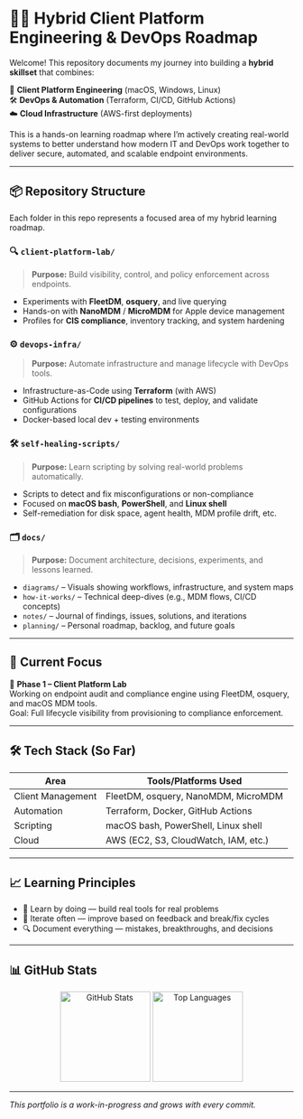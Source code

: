 # 👨‍💻 Hybrid Client Platform Engineering & DevOps Roadmap

Welcome! This repository documents my journey into building a **hybrid skillset** that combines:

🎯 **Client Platform Engineering** (macOS, Windows, Linux)  
🛠️ **DevOps & Automation** (Terraform, CI/CD, GitHub Actions)  
☁️ **Cloud Infrastructure** (AWS-first deployments)

This is a hands-on learning roadmap where I’m actively creating real-world systems to better understand how modern IT and DevOps work together to deliver secure, automated, and scalable endpoint environments.

---

## 📦 Repository Structure

Each folder in this repo represents a focused area of my hybrid learning roadmap.

### 🔍 `client-platform-lab/`

> **Purpose:** Build visibility, control, and policy enforcement across endpoints.

- Experiments with **FleetDM**, **osquery**, and live querying
- Hands-on with **NanoMDM** / **MicroMDM** for Apple device management
- Profiles for **CIS compliance**, inventory tracking, and system hardening

### ⚙️ `devops-infra/`

> **Purpose:** Automate infrastructure and manage lifecycle with DevOps tools.

- Infrastructure-as-Code using **Terraform** (with AWS)
- GitHub Actions for **CI/CD pipelines** to test, deploy, and validate configurations
- Docker-based local dev + testing environments

### 🛠️ `self-healing-scripts/`

> **Purpose:** Learn scripting by solving real-world problems automatically.

- Scripts to detect and fix misconfigurations or non-compliance
- Focused on **macOS bash**, **PowerShell**, and **Linux shell**
- Self-remediation for disk space, agent health, MDM profile drift, etc.

### 🗂️ `docs/`

> **Purpose:** Document architecture, decisions, experiments, and lessons learned.

- `diagrams/` – Visuals showing workflows, infrastructure, and system maps
- `how-it-works/` – Technical deep-dives (e.g., MDM flows, CI/CD concepts)
- `notes/` – Journal of findings, issues, solutions, and iterations
- `planning/` – Personal roadmap, backlog, and future goals

---

## 🚧 Current Focus

📌 **Phase 1 – Client Platform Lab**  
Working on endpoint audit and compliance engine using FleetDM, osquery, and macOS MDM tools.  
Goal: Full lifecycle visibility from provisioning to compliance enforcement.

---

## 🛠️ Tech Stack (So Far)

| Area              | Tools/Platforms Used                                   |
|-------------------|--------------------------------------------------------|
| Client Management | FleetDM, osquery, NanoMDM, MicroMDM                    |
| Automation        | Terraform, Docker, GitHub Actions                      |
| Scripting         | macOS bash, PowerShell, Linux shell                    |
| Cloud             | AWS (EC2, S3, CloudWatch, IAM, etc.)                   |

---

## 📈 Learning Principles

- 🧠 Learn by doing — build real tools for real problems  
- 🧪 Iterate often — improve based on feedback and break/fix cycles  
- 🔍 Document everything — mistakes, breakthroughs, and decisions  

---

## 📊 GitHub Stats

<p align="center">
  <img src="https://github-readme-stats.vercel.app/api?username=Meerzah&show_icons=true&theme=tokyonight" alt="GitHub Stats" height="160">
  <img src="https://github-readme-stats.vercel.app/api/top-langs/?username=Meerzah&layout=compact&theme=tokyonight" alt="Top Languages" height="160">
</p>

---

_This portfolio is a work-in-progress and grows with every commit._